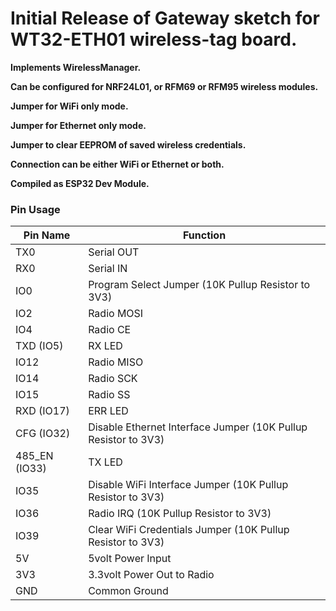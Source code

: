 # Initial Release of Gateway sketch for WT32-ETH01 wireless-tag board.

**Implements WirelessManager.**

**Can be configured for NRF24L01, or RFM69 or RFM95 wireless modules.**

**Jumper for WiFi only mode.**

**Jumper for Ethernet only mode.**

**Jumper to clear EEPROM of saved wireless credentials.**

**Connection can be either WiFi or Ethernet or both.**

**Compiled as ESP32 Dev Module.**

### Pin Usage

| Pin Name      | Function                                                     |
| ------------- | ------------------------------------------------------------ |
| TX0           | Serial OUT                                                   |
| RX0           | Serial IN                                                    |
| IO0           | Program Select Jumper (10K Pullup Resistor to 3V3)           |
| IO2           | Radio MOSI                                                   |
| IO4           | Radio CE                                                     |
| TXD (IO5)     | RX LED                                                       |
| IO12          | Radio MISO                                                   |
| IO14          | Radio SCK                                                    |
| IO15          | Radio SS                                                     |
| RXD (IO17)    | ERR LED                                                      |
| CFG (IO32)    | Disable Ethernet Interface Jumper (10K Pullup Resistor to 3V3) |
| 485_EN (IO33) | TX LED                                                       |
| IO35          | Disable WiFi Interface Jumper (10K Pullup Resistor to 3V3)   |
| IO36          | Radio IRQ (10K Pullup Resistor to 3V3)                       |
| IO39          | Clear WiFi Credentials Jumper (10K Pullup Resistor to 3V3)   |
| 5V            | 5volt Power Input                                            |
| 3V3           | 3.3volt Power Out to Radio                                   |
| GND           | Common Ground                                                |
